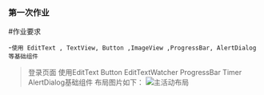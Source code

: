 ### 第一次作业

#作业要求

-`使用 EditText , TextView, Button ,ImageView ,ProgressBar, AlertDialog 等基础组件`
> 登录页面 使用EditText Button EditTextWatcher ProgressBar Timer AlertDialog基础组件
> 布局图片如下：
>![主活动布局](https://github.com/OoShawnoO/work_1/1.png)

